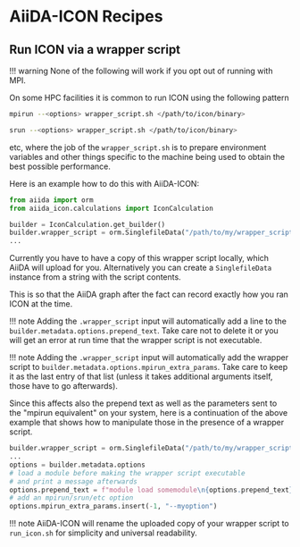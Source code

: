 # AiiDA-ICON Recipes

## Run ICON via a wrapper script

<!-- prettier-ignore-start -->
!!! warning
    None of the following will work if you opt out of running with MPI.
<!-- prettier-ignore-end -->

On some HPC facilities it is common to run ICON using the following pattern

```bash
mpirun --<options> wrapper_script.sh </path/to/icon/binary>
```

```bash
srun --<options> wrapper_script.sh </path/to/icon/binary>
```

etc, where the job of the `wrapper_script.sh` is to prepare environment variables
and other things specific to the machine being used to obtain the best possible performance.

Here is an example how to do this with AiiDA-ICON:

```python
from aiida import orm
from aiida_icon.calculations import IconCalculation

builder = IconCalculation.get_builder()
builder.wrapper_script = orm.SinglefileData("/path/to/my/wrapper_script.sh")
...
```

Currently you have to have a copy of this wrapper script locally, which AiiDA will upload for you.
Alternatively you can create a `SinglefileData` instance from a string with the script contents.

This is so that the AiiDA graph after the fact can record exactly how you ran ICON at the time.

<!-- prettier-ignore-start -->
!!! note
    Adding the `.wrapper_script` input will automatically add a line to the `builder.metadata.options.prepend_text`. Take care not to delete it or you will get an error at run time that the wrapper script is not executable.

!!! note
    Adding the `.wrapper_script` input will automatically add the wrapper script to `builder.metadata.options.mpirun_extra_params`. Take care to keep it as the last entry of that list (unless it takes additional arguments itself, those have to go afterwards).
<!-- prettier-ignore-end -->

Since this affects also the prepend text as well as the parameters sent to the "mpirun equivalent" on your system, here is a continuation of the above example that shows how to manipulate those in the presence of a wrapper script.

```python
builder.wrapper_script = orm.SinglefileData("/path/to/my/wrapper_script.sh")
...
options = builder.metadata.options
# load a module before making the wrapper script executable
# and print a message afterwards
options.prepend_text = f"module load somemodule\n{options.prepend_text}\necho 'everything ready'"
# add an mpirun/srun/etc option
options.mpirun_extra_params.insert(-1, "--myoption")
```

<!-- prettier-ignore-start -->
!!! note
    AiiDA-ICON will rename the uploaded copy of your wrapper script to `run_icon.sh` for simplicity and
universal readability.
<!-- prettier-ignore-end -->
